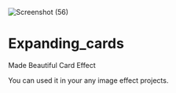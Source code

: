 ![Screenshot (56)](https://user-images.githubusercontent.com/69101908/119826179-62ef4b00-bf15-11eb-9540-58515d300989.png)
# Expanding_cards


Made Beautiful Card Effect 

You can used it in your any image effect projects.
